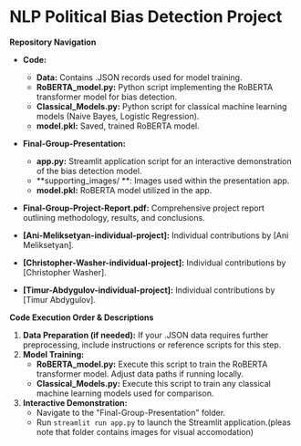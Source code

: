 # NLP Political Bias Detection Project

**Repository Navigation**

* **Code:**
    * **Data:** Contains .JSON records used for model training.
    * **RoBERTA_model.py:**  Python script implementing the RoBERTA transformer model for bias detection.
    * **Classical_Models.py:**  Python script for classical machine learning models (Naive Bayes, Logistic Regression).
    * **model.pkl:** Saved, trained RoBERTA model. 
* **Final-Group-Presentation:**
    * **app.py:**  Streamlit application script for an interactive demonstration of the bias detection model.
    * **supporting_images/ **: Images used within the presentation app.
    * **model.pkl:** RoBERTA model utilized in the app.
* **Final-Group-Project-Report.pdf:**  Comprehensive project report outlining methodology, results, and conclusions.

* **[Ani-Meliksetyan-individual-project]:** Individual contributions by [Ani Meliksetyan].
* **[Christopher-Washer-individual-project]:** Individual contributions by [Christopher Washer].
* **[Timur-Abdygulov-individual-project]:** Individual contributions by [Timur Abdygulov].


**Code Execution Order & Descriptions**

1. **Data Preparation (if needed):** If your .JSON data requires further preprocessing, include instructions or reference scripts for this step. 
2. **Model Training:**
   * **RoBERTA_model.py:**  Execute this script to train the RoBERTA transformer model.  Adjust data paths if running locally.
   * **Classical_Models.py:**  Execute this script to train any classical machine learning models used for comparison.
3. **Interactive Demonstration:** 
    * Navigate to the "Final-Group-Presentation" folder.
    * Run `streamlit run app.py` to launch the Streamlit application.(pleas note that folder contains images for visual accomodation)


